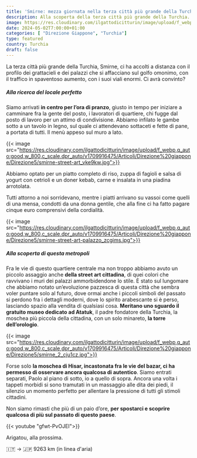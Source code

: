 ```yaml
---
title: 'Smirne: mezza giornata nella terza città più grande della Turchia'
description: Alla scoperta della terza città più grande della Turchia. Smirne, la metropoli che non ti aspetti
image: https://res.cloudinary.com/ilgattodicitturin/image/upload/f_webp,q_auto:good,w_800,c_scale,dpr_auto/v1713011125/Articoli/Direzione%20giappone/Direzione5/smirne_ykcryb.jpg
date: 2024-05-02T7:00:00+01:00
categories: [ "Direzione Giappone", "Turchia"]
type: featured  
country: Turchia 
draft: false
---
```


La terza città più grande della Turchia, Smirne, ci ha accolti a distanza con il profilo dei grattacieli e dei palazzi che si affacciano sul golfo omonimo, con il traffico in spaventoso aumento, con i suoi viali enormi. Ci avrà convinto?

##### Alla ricerca del locale perfetto

Siamo arrivati **in centro per l’ora di pranzo**, giusto in tempo per iniziare a camminare fra la gente del posto, i lavoratori di quartiere, chi fugge dal posto di lavoro per un attimo di condivisione.
Abbiamo infilato le gambe sotto a un tavolo in legno, sul quale ci attendevano sottaceti e fette di pane, a portata di tutti. Il menù appeso sul muro a lato.

{{< image src="https://res.cloudinary.com/ilgattodicitturin/image/upload/f_webp,q_auto:good,w_800,c_scale,dpr_auto/v1709916475/Articoli/Direzione%20giappone/Direzione5/smirne-street-art_vke9kw.jpg">}}

Abbiamo optato per un piatto completo di riso, zuppa di fagioli e salsa di yogurt con cetrioli e un doner kebab, carne e insalata in una piadina arrotolata. 

Tutti attorno a noi sorridevano, mentre i piatti arrivano su vassoi come quelli di una mensa, condotti da una donna gentile, che alla fine ci ha fatto pagare cinque euro comprensivi della cordialità. 

{{< image src="https://res.cloudinary.com/ilgattodicitturin/image/upload/f_webp,q_auto:good,w_800,c_scale,dpr_auto/v1709916475/Articoli/Direzione%20giappone/Direzione5/smirne-street-art-palazzo_zcgims.jpg">}}

##### Alla scoperta di questa metropoli

Fra le vie di questo quartiere centrale ma non troppo abbiamo avuto un piccolo assaggio anche **della street art cittadina**, di quei colori che ravvivano i muri dei palazzi ammorbidendone lo stile.
È stato sul lungomare che abbiamo notato un’evoluzione pazzesca di questa città che sembra voler puntare solo al futuro, dove ormai anche i piccoli simboli del passato si perdono fra i dettagli moderni, dove lo spirito arabescante si è perso, lasciando spazio alla vendita di qualsiasi cosa. 
**Meritano uno sguardo il gratuito museo dedicato ad Atatuk**, il padre fondatore della Turchia, la moschea più piccola della cittadina, con un solo minareto, **la torre dell’orologio**. 

{{< image src="https://res.cloudinary.com/ilgattodicitturin/image/upload/f_webp,q_auto:good,w_800,c_scale,dpr_auto/v1709916475/Articoli/Direzione%20giappone/Direzione5/smirne_2_cju1cz.jpg">}}

Forse solo **la moschea di Hisar, incastonata fra le vie del bazar, ci ha permesso di osservare ancora qualcosa di autentico**. Siamo entrati separati, Paolo al piano di sotto, io a quello di sopra. Ancora una volta i tappeti morbidi si sono tramutati in un massaggio alle dita dei piedi, il silenzio un momento perfetto per allentare la pressione di tutti gli stimoli cittadini. 

Non siamo rimasti che più di un paio d’ore, **per spostarci e scoprire qualcosa di più sul passato di questo paese**. 

{{< youtube "gfwt-PvOJEI">}}

Arigatou, alla prossima.

🇮🇹 → 🇯🇵 9263 km (in linea d'aria)
